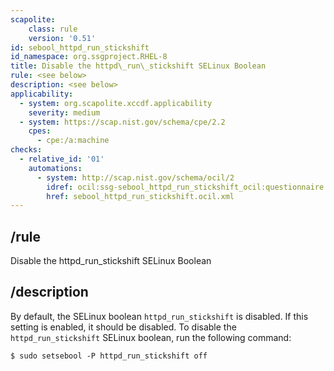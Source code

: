 ```yaml
---
scapolite:
    class: rule
    version: '0.51'
id: sebool_httpd_run_stickshift
id_namespace: org.ssgproject.RHEL-8
title: Disable the httpd\_run\_stickshift SELinux Boolean
rule: <see below>
description: <see below>
applicability:
  - system: org.scapolite.xccdf.applicability
    severity: medium
  - system: https://scap.nist.gov/schema/cpe/2.2
    cpes:
      - cpe:/a:machine
checks:
  - relative_id: '01'
    automations:
      - system: http://scap.nist.gov/schema/ocil/2
        idref: ocil:ssg-sebool_httpd_run_stickshift_ocil:questionnaire:1
        href: sebool_httpd_run_stickshift.ocil.xml
---
```



## /rule

Disable the httpd\_run\_stickshift SELinux Boolean

## /description

By
default, the SELinux boolean `httpd_run_stickshift` is disabled. If this
setting is enabled, it should be disabled. To disable the
`httpd_run_stickshift` SELinux boolean, run the following command:

``` 
$ sudo setsebool -P httpd_run_stickshift off
```
